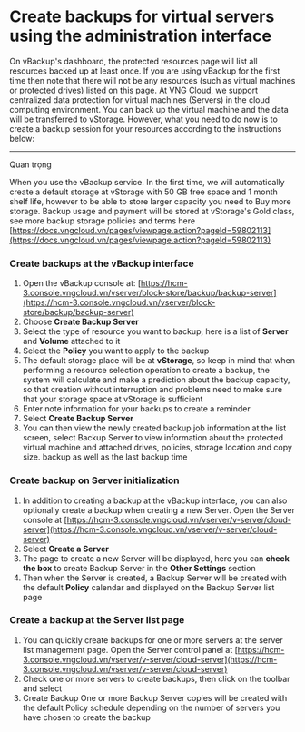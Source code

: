 # Create backups for virtual servers using the administration interface

On vBackup's dashboard, the protected resources page will list all resources backed up at least once. If you are using vBackup for the first time then note that there will not be any resources (such as virtual machines or protected drives) listed on this page. At VNG Cloud, we support centralized data protection for virtual machines (Servers) in the cloud computing environment. You can back up the virtual machine and the data will be transferred to vStorage. However, what you need to do now is to create a backup session for your resources according to the instructions below:

***

Quan trọng

When you use the vBackup service. In the first time, we will automatically create a default storage at vStorage with 50 GB free space and 1 month shelf life, however to be able to store larger capacity you need to Buy more storage. Backup usage and payment will be stored at vStorage's Gold class, see more backup storage policies and terms here [https://docs.vngcloud.vn/pages/viewpage.action?pageId=59802113](https://docs.vngcloud.vn/pages/viewpage.action?pageId=59802113)

### **Create backups at the vBackup interface** <a href="#createbackupsforvirtualserversusingtheadministrationinterface-createbackupsatthevbackupinterface" id="createbackupsforvirtualserversusingtheadministrationinterface-createbackupsatthevbackupinterface"></a>

1. Open the vBackup console at: [https://hcm-3.console.vngcloud.vn/vserver/block-store/backup/backup-server](https://hcm-3.console.vngcloud.vn/vserver/block-store/backup/backup-server)
2. Choose **Create Backup Server**
3. Select the type of resource you want to backup, here is a list of **Server** and **Volume** attached to it
4. Select the **Policy** you want to apply to the backup
5. The default storage place will be at **vStorage**, so keep in mind that when performing a resource selection operation to create a backup, the system will calculate and make a prediction about the backup capacity, so that creation without interruption and problems need to make sure that your storage space at vStorage is sufficient
6. Enter note information for your backups to create a reminder
7. Select **Create Backup Server**
8. You can then view the newly created backup job information at the list screen, select Backup Server to view information about the protected virtual machine and attached drives, policies, storage location and copy size. backup as well as the last backup time

### **Create backup on Server initialization** <a href="#createbackupsforvirtualserversusingtheadministrationinterface-createbackuponserverinitialization" id="createbackupsforvirtualserversusingtheadministrationinterface-createbackuponserverinitialization"></a>

1. In addition to creating a backup at the vBackup interface, you can also optionally create a backup when creating a new Server. Open the Server console at  [https://hcm-3.console.vngcloud.vn/vserver/v-server/cloud-server](https://hcm-3.console.vngcloud.vn/vserver/v-server/cloud-server)
2. Select **Create a Server**
3. The page to create a new Server will be displayed, here you can **check the box** to create Backup Server in the **Other Settings** section
4. Then when the Server is created, a Backup Server will be created with the default **Policy** calendar and displayed on the Backup Server list page

### **Create a backup at the Server list page** <a href="#createbackupsforvirtualserversusingtheadministrationinterface-createabackupattheserverlistpage" id="createbackupsforvirtualserversusingtheadministrationinterface-createabackupattheserverlistpage"></a>

1. You can quickly create backups for one or more servers at the server list management page. Open the Server control panel at [https://hcm-3.console.vngcloud.vn/vserver/v-server/cloud-server](https://hcm-3.console.vngcloud.vn/vserver/v-server/cloud-server)
2. Check one or more servers to create backups, then click on the toolbar and select
3. Create Backup One or more Backup Server copies will be created with the default Policy schedule depending on the number of servers you have chosen to create the backup

